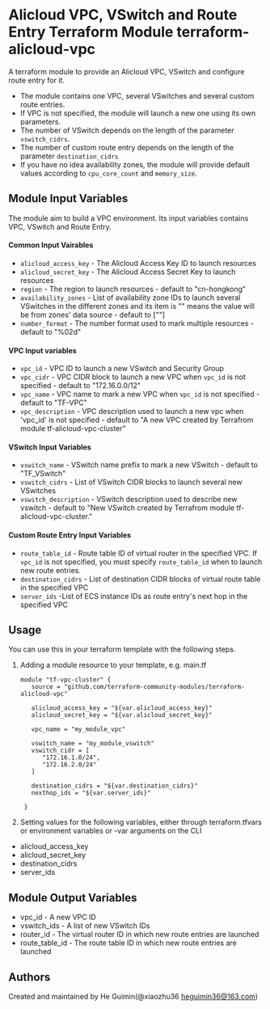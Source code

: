 Alicloud VPC, VSwitch and Route Entry Terraform Module
terraform-alicloud-vpc
=========================================

A terraform module to provide an Alicloud VPC, VSwitch and configure route entry for it.

- The module contains one VPC, several VSwitches and several custom route entries.
- If VPC is not specified, the module will launch a new one using its own parameters.
- The number of VSwitch depends on the length of the parameter `vswitch_cidrs`.
- The number of custom route entry depends on the length of the parameter `destination_cidrs`
- If you have no idea availability zones, the module will provide default values according to `cpu_core_count` and `memory_size`.



Module Input Variables
----------------------

The module aim to build a VPC environment. Its input variables contains VPC, VSwitch and Route Entry.

#### Common Input Vairables

- `alicloud_access_key` - The Alicloud Access Key ID to launch resources
- `alicloud_secret_key` - The Alicloud Access Secret Key to launch resources
- `region` - The region to launch resources - default to "cn-hongkong"
- `availability_zones` - List of availability zone IDs to launch several VSwitches in the different zones
                         and its item is "" means the value will be from zones' data source - default to [""]
- `number_format` - The number format used to mark multiple resources - default to "%02d"

#### VPC Input variables

- `vpc_id` - VPC ID to launch a new VSwitch and Security Group
- `vpc_cidr` - VPC CIDR block to launch a new VPC when `vpc_id` is not specified - default to "172.16.0.0/12"
- `vpc_name` - VPC name to mark a new VPC when `vpc_id` is not specified - default to "TF-VPC"
- `vpc_description` - VPC description used to launch a new vpc when 'vpc_id' is not specified - default to "A new VPC created by Terrafrom module tf-alicloud-vpc-cluster"

#### VSwitch Input Variables

- `vswitch_name` - VSwitch name prefix to mark a new VSwitch - default to "TF_VSwitch"
- `vswitch_cidrs` - List of VSwitch CIDR blocks to launch several new VSwitches
- `vswitch_description` - VSwitch description used to describe new vswitch - default to "New VSwitch created by Terrafrom module tf-alicloud-vpc-cluster."


#### Custom Route Entry Input Variables

- `route_table_id` - Route table ID of virtual router in the specified VPC. If `vpc_id` is not specified, you must specify `route_table_id` when to launch new route entries.
- `destination_cidrs` - List of destination CIDR blocks of virtual route table in the specified VPC
- `server_ids` -List of ECS instance IDs as route entry's next hop in the specified VPC


Usage
-----
You can use this in your terraform template with the following steps.

1. Adding a module resource to your template, e.g. main.tf

       module "tf-vpc-cluster" {
          source = "github.com/terraform-community-modules/terraform-alicloud-vpc"

          alicloud_access_key = "${var.alicloud_access_key}"
          alicloud_secret_key = "${var.alicloud_secret_key}"

          vpc_name = "my_module_vpc"

          vswitch_name = "my_module_vswitch"
          vswitch_cidr = [
             "172.16.1.0/24",
             "172.16.2.0/24"
          ]

          destination_cidrs = "${var.destination_cidrs}"
          nexthop_ids = "${var.server_ids}"

        }

2. Setting values for the following variables, either through terraform.tfvars or environment variables or -var arguments on the CLI

- alicloud_access_key
- alicloud_secret_key
- destination_cidrs
- server_ids

Module Output Variables
-----------------------

- vpc_id - A new VPC ID
- vswitch_ids - A list of new VSwitch IDs
- router_id - The virtual router ID in which new route entries are launched
- route_table_id - The route table ID in which new route entries are launched

Authors
-------
Created and maintained by He Guimin(@xiaozhu36 heguimin36@163.com)